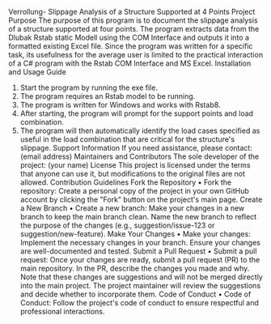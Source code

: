 Verrollung-
Slippage Analysis of a Structure Supported at 4 Points
Project Purpose
The purpose of this program is to document the slippage analysis of a structure supported at four points. The program extracts data from the Dlubak Rstab static Modell using the COM Interface and outputs it into a formatted existing Excel file. Since the program was written for a specific task, its usefulness for the average user is limited to the practical interaction of a C# program with the Rstab COM Interface and MS Excel.
Installation and Usage Guide
1.	Start the program by running the exe file.
2.	The program requires an Rstab model to be running.
3.	The program is written for Windows and works with Rstab8.
4.	After starting, the program will prompt for the support points and load combination.
5.	The program will then automatically identify the load cases specified as useful in the load combination that are critical for the structure's slippage.
Support Information
If you need assistance, please contact: (email address)
Maintainers and Contributors
The sole developer of the project: (your name)
License
This project is licensed under the terms that anyone can use it, but modifications to the original files are not allowed.
Contribution Guidelines
Fork the Repository
•	Fork the repository: Create a personal copy of the project in your own GitHub account by clicking the "Fork" button on the project's main page.
Create a New Branch
•	Create a new branch: Make your changes in a new branch to keep the main branch clean. Name the new branch to reflect the purpose of the changes (e.g., suggestion/issue-123 or suggestion/new-feature).
Make Your Changes
•	Make your changes: Implement the necessary changes in your branch. Ensure your changes are well-documented and tested.
Submit a Pull Request
•	Submit a pull request: Once your changes are ready, submit a pull request (PR) to the main repository. In the PR, describe the changes you made and why. Note that these changes are suggestions and will not be merged directly into the main project. The project maintainer will review the suggestions and decide whether to incorporate them.
Code of Conduct
•	Code of Conduct: Follow the project's code of conduct to ensure respectful and professional interactions.
